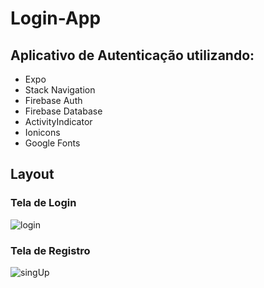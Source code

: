 # Login-App

## Aplicativo de Autenticação utilizando:
* Expo
* Stack Navigation
* Firebase Auth
* Firebase Database
* ActivityIndicator
* Ionicons
* Google Fonts



## Layout
### Tela de Login

![login](https://github.com/MoniqueCaldeira/Login-App/assets/86532831/d18c01fe-0d1e-4dc7-8c15-7ee080423e45)

### Tela de Registro

![singUp](https://github.com/MoniqueCaldeira/Login-App/assets/86532831/fb1de358-3b8f-4260-93a5-2648cc8055df)


